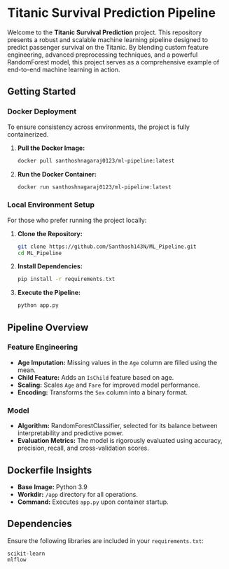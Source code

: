 # Titanic Survival Prediction Pipeline

Welcome to the **Titanic Survival Prediction** project. This repository presents a robust and scalable machine learning pipeline designed to predict passenger survival on the Titanic. By blending custom feature engineering, advanced preprocessing techniques, and a powerful RandomForest model, this project serves as a comprehensive example of end-to-end machine learning in action.

## Getting Started

### Docker Deployment

To ensure consistency across environments, the project is fully containerized.

1. **Pull the Docker Image:**

   ```bash
   docker pull santhoshnagaraj0123/ml-pipeline:latest
   ```

2. **Run the Docker Container:**

   ```bash
   docker run santhoshnagaraj0123/ml-pipeline:latest
   ```

### Local Environment Setup

For those who prefer running the project locally:

1. **Clone the Repository:**

   ```bash
   git clone https://github.com/Santhosh143N/ML_Pipeline.git
   cd ML_Pipeline
   ```

2. **Install Dependencies:**

   ```bash
   pip install -r requirements.txt
   ```

3. **Execute the Pipeline:**

   ```bash
   python app.py
   ```

## Pipeline Overview

### Feature Engineering

- **Age Imputation:** Missing values in the `Age` column are filled using the mean.
- **Child Feature:** Adds an `IsChild` feature based on age.
- **Scaling:** Scales `Age` and `Fare` for improved model performance.
- **Encoding:** Transforms the `Sex` column into a binary format.

### Model

- **Algorithm:** RandomForestClassifier, selected for its balance between interpretability and predictive power.
- **Evaluation Metrics:** The model is rigorously evaluated using accuracy, precision, recall, and cross-validation scores.

## Dockerfile Insights

- **Base Image:** Python 3.9
- **Workdir:** `/app` directory for all operations.
- **Command:** Executes `app.py` upon container startup.

## Dependencies

Ensure the following libraries are included in your `requirements.txt`:

```
scikit-learn
mlflow
```
